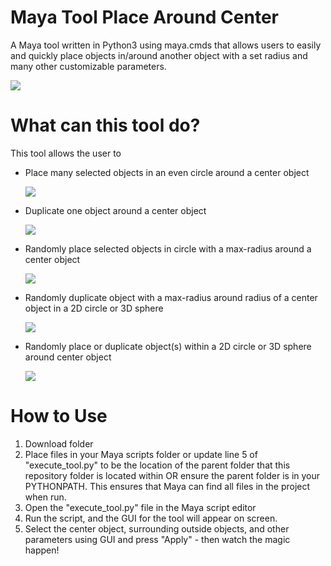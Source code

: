 # Maya Tool Place Around Center
A Maya tool written in Python3 using maya.cmds that allows users to easily and quickly place objects in/around another object with a set radius and many other customizable parameters.

  <p align="left">
   <img src="https://user-images.githubusercontent.com/44556715/138212661-d20f39b0-f849-45e0-b1cd-94a4d40f1a6a.png">
  </p>

# What can this tool do?
This tool allows the user to
- Place many selected objects in an even circle around a center object
  <p align="left">
   <img src="https://user-images.githubusercontent.com/44556715/138212284-75eeee67-fd42-4c19-9728-0436d840b27d.gif">
  </p>
- Duplicate one object around a center object
  <p align="left">
   <img src="https://user-images.githubusercontent.com/44556715/138215279-8c1dd95f-d149-4c1e-bea2-7102cefbd166.gif">
  </p>
- Randomly place selected objects in circle with a max-radius around a center object
  <p align="left">
   <img src="https://user-images.githubusercontent.com/44556715/138215003-cfd8da1d-ffbe-4d36-8a86-90b83653f195.gif">
  </p>
- Randomly duplicate object with a max-radius around radius of a center object in a 2D circle or 3D sphere
  <p align="left">
   <img src="https://user-images.githubusercontent.com/44556715/138212932-c9c8c082-56ae-4eef-a3dc-2ba54cf6a928.gif">
  </p>
- Randomly place or duplicate object(s) within a 2D circle or 3D sphere around center object
  <p align="left">
   <img src="https://user-images.githubusercontent.com/44556715/138213086-80d059ad-b39e-468b-b174-981216de290a.gif">
  </p>
  

# How to Use
1. Download folder 
2. Place files in your Maya scripts folder or update line 5 of "execute_tool.py" to be the location of the parent folder that this repository folder is located within OR ensure the parent folder is in your PYTHONPATH. This ensures that Maya can find all files in the project when run. 
3. Open the "execute_tool.py" file in the Maya script editor
4. Run the script, and the GUI for the tool will appear on screen.
5. Select the center object, surrounding outside objects, and other parameters using GUI and press "Apply" - then watch the magic happen! 
